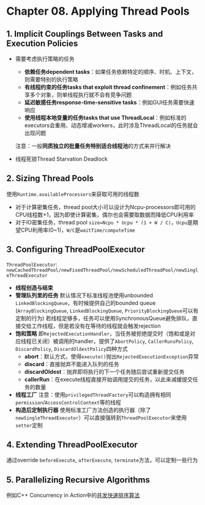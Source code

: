 # Chapter 08. Applying Thread Pools

## 1. Implicit Couplings Between Tasks and Execution Policies

- 需要考虑执行策略的任务
  - **依赖任务dependent tasks**：如果任务依赖特定的顺序、时机、上下文，则需要特别的执行策略
  - **有线程约束的任务tasks that exploit thread confinement**：例如任务共享多个对象，则单线程执行就不会有竞争问题
  - **延迟敏感任务response-time-sensitive tasks**：例如GUI任务需要快速响应
  - **使用线程本地变量的任务tasks that use ThreadLocal**：例如标准的executors会重用、动态增减workers，此时涉及ThreadLocal的任务就会出现问题

  注意：一般**同质独立的批量任务特别适合线程池**的方式来并行解决

- 线程死锁Thread Starvation Deadlock

## 2. Sizing Thread Pools

使用`Runtime.availableProcessors`来获取可用的线程数

- 对于计算密集任务，thread pool大小可以设计为Ncpu-processors即可用的CPU线程数+1，因为即使计算密集，偶尔也会需要取数据而降低CPU利用率
- 对于IO密集任务，thread pool `size=Ncpu * Ucpu * (1 + W / C)`，`Ucpu`是期望CPU利用率(0~1)，`W/C`是`waitTime/computeTime`

## 3. Configuring ThreadPoolExecutor

`ThreadPoolExecutor`: `newCachedThreadPool/newFixedThreadPool/newScheduledThreadPool/newSingleThreadExecutor`

- **线程创造与结束**
- **管理队列里的任务**
  默认情况下标准线程池使用unbounded `LinkedBlockingQueue`，有时候提供自己的bounded queue (`ArrayBlockingQueue`, `LinkedBlockingQueue`, `PriorityBlockingQueue`可以有定制的行为)
  若线程足够多，任务可以使用SynchronousQueue避免排队，直接交给工作线程，但是若没有在等待的线程就会触发rejection
- **饱和策略**
  即`RejectedExecutionHandler`，当任务被拒绝提交时（饱和或是对应线程已关闭）被调用的handler，提供了`AbortPolicy`, `CallerRunsPolicy`, `DiscardPolicy`, `DiscardOldestPolicy`四种方式
  - **abort**：默认方式，使得`execute()`抛出`RejectedExecutionException`异常
  - **discard**：直接抛弃不能进入队列的任务
  - **discardOldest**：抛弃即将执行的下一个任务随后尝试重新提交任务
  - **callerRun**：在execute线程直接开始调用提交的任务，以此来减缓提交任务的数量
- **线程工厂**
  注意：使用`privilegedThreadFactory`可以构造拥有相同`permission`/`AccessControlContext`等的线程
- **构造后定制执行器**
  使用标准工厂方法创造的执行器（除了`newSingleThreadExecutor`）可以直接强转到`ThreadPoolExecutor`来使用`setter`定制

## 4. Extending ThreadPoolExecutor

通过override `beforeExecute`, `afterExecute`, `terminate`方法，可以定制一些行为

## 5. Parallelizing Recursive Algorithms

例如C++ Concurrency in Action中的[并发快速排序算法](https://github.com/JasonYuchen/notes/blob/master/concurrency/cpp/08.Designing_Concurrent_Code.md)
